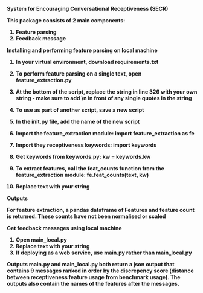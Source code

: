 <b>System for Encouraging Conversational Receptiveness (SECR)<b>

This package consists of 2 main components:
1. Feature parsing
2. Feedback message

Installing and performing feature parsing on local machine

1. In your virtual environment, download requirements.txt
2. To perform feature parsing on a single text, open feature_extraction.py
3. At the bottom of the script, replace the string in line 326 with your own string - make sure to add \n in front of any single quotes in the string

4. To use as part of another script, save a new script
5. In the init.py file, add the name of the new script
6. Import the feature_extraction module: import feature_extraction as fe
7. Import they receptiveness keywords: import keywords
8. Get keywords from keywords.py: kw = keywords.kw
9. To extract features, call the feat_counts function from the feature_extraction module: fe.feat_counts(text, kw)
10. Replace text with your string

Outputs
  
For feature extraction, a pandas dataframe of Features and feature count is returned.
These counts have not been normalised or scaled

Get feedback messages using local machine

1. Open main_local.py
2. Replace text with your string
3. If deploying as a web service, use main.py rather than main_local.py

Outputs
main.py and main_local.py both return a json output that contains 9 messages ranked in order by the discrepency score (distance between receptiveness feature usage from benchmark usage). The outputs also contain the names of the features after the messages.

